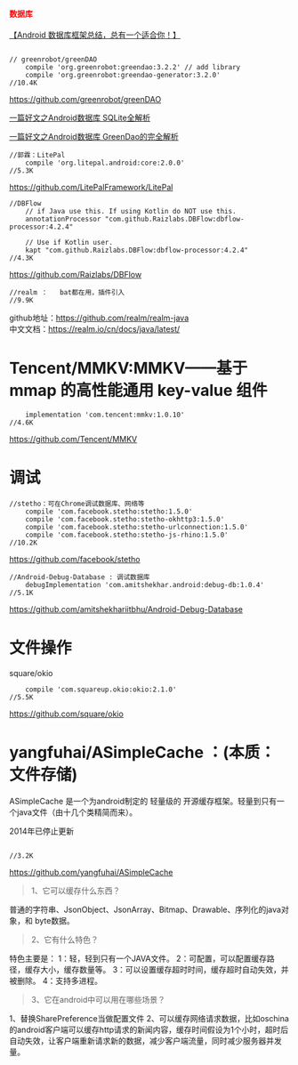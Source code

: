 

#### <font color="#ff0000">数据库</font>

[【Android 数据库框架总结，总有一个适合你！】](https://blog.csdn.net/da_caoyuan/article/details/61414626)

```

// greenrobot/greenDAO
    compile 'org.greenrobot:greendao:3.2.2' // add library
    compile 'org.greenrobot:greendao-generator:3.2.0'
//10.4K
```
https://github.com/greenrobot/greenDAO      


[一篇好文之Android数据库 SQLite全解析](https://blog.csdn.net/qq_32175491/article/details/82886652)


[一篇好文之Android数据库 GreenDao的完全解析](https://blog.csdn.net/qq_32175491/article/details/82913904)

```
//郭霖：LitePal
    compile 'org.litepal.android:core:2.0.0'
//5.3K
```
https://github.com/LitePalFramework/LitePal 

```
//DBFlow
    // if Java use this. If using Kotlin do NOT use this.
    annotationProcessor "com.github.Raizlabs.DBFlow:dbflow-processor:4.2.4"

    // Use if Kotlin user.
    kapt "com.github.Raizlabs.DBFlow:dbflow-processor:4.2.4"
//4.3K
```
https://github.com/Raizlabs/DBFlow		


```
//realm ：   bat都在用，插件引入
//9.9K
```
github地址：https://github.com/realm/realm-java       
中文文档：https://realm.io/cn/docs/java/latest/  

# Tencent/MMKV:MMKV——基于 mmap 的高性能通用 key-value 组件
 
```
    implementation 'com.tencent:mmkv:1.0.10'
//4.6K
```
https://github.com/Tencent/MMKV

# 调试

```
//stetho：可在Chrome调试数据库、网络等
    compile 'com.facebook.stetho:stetho:1.5.0'              
    compile 'com.facebook.stetho:stetho-okhttp3:1.5.0'
    compile 'com.facebook.stetho:stetho-urlconnection:1.5.0'
    compile 'com.facebook.stetho:stetho-js-rhino:1.5.0'
//10.2K
```
https://github.com/facebook/stetho              

```
//Android-Debug-Database : 调试数据库
    debugImplementation 'com.amitshekhar.android:debug-db:1.0.4'
//5.1K
```
https://github.com/amitshekhariitbhu/Android-Debug-Database     


# 文件操作

square/okio
```
    compile 'com.squareup.okio:okio:2.1.0'
//5.5K
```
https://github.com/square/okio



# yangfuhai/ASimpleCache ：(本质：文件存储)

ASimpleCache 是一个为android制定的 轻量级的 开源缓存框架。轻量到只有一个java文件（由十几个类精简而来）。

2014年已停止更新

```

//3.2K
```
https://github.com/yangfuhai/ASimpleCache

> 1、它可以缓存什么东西？

普通的字符串、JsonObject、JsonArray、Bitmap、Drawable、序列化的java对象，和 byte数据。

> 2、它有什么特色？

特色主要是：
1：轻，轻到只有一个JAVA文件。
2：可配置，可以配置缓存路径，缓存大小，缓存数量等。
3：可以设置缓存超时时间，缓存超时自动失效，并被删除。
4：支持多进程。

> 3、它在android中可以用在哪些场景？

1、替换SharePreference当做配置文件
2、可以缓存网络请求数据，比如oschina的android客户端可以缓存http请求的新闻内容，缓存时间假设为1个小时，超时后自动失效，让客户端重新请求新的数据，减少客户端流量，同时减少服务器并发量。




